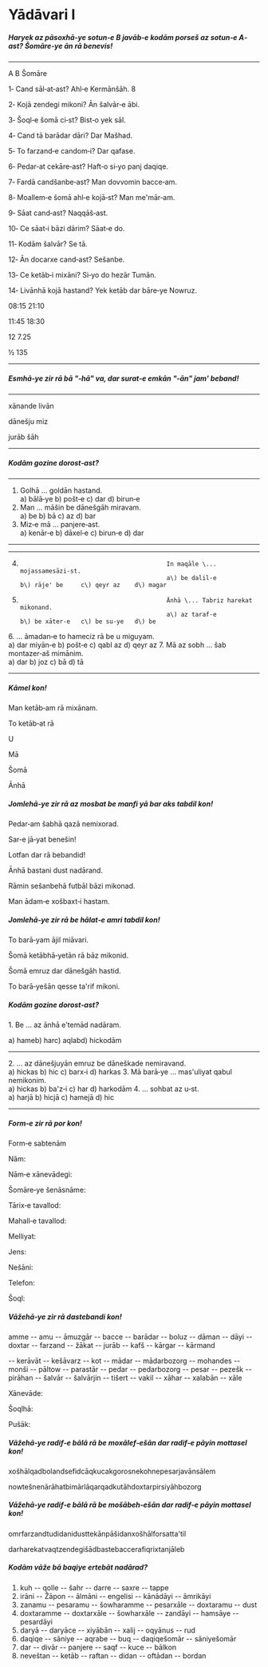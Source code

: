 Yādāvari I
==========

##### Haryek az pāsoxhā‐ye sotun‐e B javāb‐e kodām porseš az sotun‐e A‐ast? Šomāre‐ye ān rā benevis!

  ---------------------------------- ------------------------------- -------- --
  A                                  B                               Šomāre   
                                                                              
  1‐ Cand sāl‐at‐ast?                Ahl‐e Kermānšāh.                8        
                                                                              
  2‐ Kojā zendegi mikoni?            Ān šalvār‐e ābi.                         
                                                                              
  3‐ Šoql‐e šomā ci‐st?              Bist‐o yek sāl.                          
                                                                              
  4‐ Cand tā barādar dāri?           Dar Mašhad.                              
                                                                              
  5‐ To farzand‐e candom‐i?          Dar qafase.                              
                                                                              
  6‐ Pedar‐at cekāre‐ast?            Haft‐o si‐yo panj daqiqe.                
                                                                              
  7‐ Fardā candšanbe‐ast?            Man dovvomin bacce‐am.                   
                                                                              
  8‐ Moallem‐e šomā ahl‐e kojā‐st?   Man me'mār‐am.                           
                                                                              
  9‐ Sāat cand‐ast?                  Naqqāš‐ast.                              
                                                                              
  10‐ Ce sāat‐i bāzi dārim?          Sāat‐e do.                               
                                                                              
  11‐ Kodām šalvār?                  Se tā.                                   
                                                                              
  12‐ Ān docarxe cand‐ast?           Sešanbe.                                 
                                                                              
  13‐ Ce ketāb‐i mixāni?             Si‐yo do hezār Tumān.                    
                                                                              
  14‐ Livānhā kojā hastand?          Yek ketāb dar bāre‐ye Nowruz.            
                                                                              
  08:15                              21:10                                    
                                                                              
  11:45                              18:30                                    
                                                                              
  12                                 7.25                                     
                                                                              
  ½                                  135                                      
  ---------------------------------- ------------------------------- -------- --

##### Esmhā‐ye zir rā bā "‐hā" va, dar surat‐e emkān "‐ān" jam' beband!

  --------- -------
  xānande   livān
            
  dānešju   miz
            
  jurāb     šāh
  --------- -------

##### Kodām gozine dorost‐ast?

  ---- ------------------------------------- ------------- ------------- -------------
  1.   Golhā \... goldān hastand.                                        
       a\) bālā‐ye                           b\) pošt‐e    c\) dar       d\) birun‐e
  2.   Man \... māšin be dānešgāh miravam.                               
       a\) be                                b\) bā        c\) az        d\) bar
  3.   Miz‐e mā \... panjere‐ast.                                        
       a\) kenār‐e                           b\) dāxel‐e   c\) birun‐e   d\) dar
  ---- ------------------------------------- ------------- ------------- -------------

  ----------------------------------------------- ------------------------------------------ ---------------- -------------- -------------
  4.                                              In maqāle \... mojassamesāzi‐st.                                           
                                                  a\) be dalil‐e                             b\) rāje' be     c\) qeyr az    d\) magar
  5.                                              Ānhā \... Tabriz harekat mikonand.                                         
                                                  a\) az taraf‐e                             b\) be xāter‐e   c\) be su‐ye   d\) be
  6\. \... āmadan‐e to hameciz rā be u miguyam.                                                                              
                                                  a\) dar miyān‐e                            b\) pošt‐e       c\) qabl az    d\) qeyr az
  7.                                              Mā az sobh \... šab montazer‐aš mimānim.                                   
                                                  a\) dar                                    b\) joz          c\) bā         d\) tā
  ----------------------------------------------- ------------------------------------------ ---------------- -------------- -------------

##### Kāmel kon!

Man ketāb‐am rā mixānam.

To ketāb‐at rā

U

Mā

Šomā

Ānhā

##### Jomlehā‐ye zir rā az mosbat be manfi yā bar aks tabdil kon!

Pedar‐am šabhā qazā nemixorad.

Sar‐e jā‐yat benešin!

Lotfan dar rā bebandid!

Ānhā bastani dust nadārand.

Rāmin sešanbehā futbāl bāzi mikonad.

Man ādam‐e xošbaxt‐i hastam.

##### Jomlehā‐ye zir rā be hālat‐e amri tabdil kon!

To barā‐yam ājil miāvari.

Šomā ketābhā‐yetān rā bāz mikonid.

Šomā emruz dar dānešgāh hastid.

To barā‐yešān qesse ta'rif mikoni.

##### Kodām gozine dorost‐ast?

1\. Be \... az ānhā e'temād nadāram.

a\) hameb) harc) aqlabd) hickodām

  ------------------------------------------------------- --------------------------------------------- ------------ ------------ --------------
  2\. \... az dānešjuyān emruz be dāneškade nemiravand.                                                                           
                                                          a\) hickas                                    b\) hic      c\) barx‐i   d\) harkas
  3.                                                      Mā barā‐ye \... mas'uliyat qabul nemikonim.                             
                                                          a\) hickas                                    b\) ba'z‐i   c\) har      d\) harkodām
  4.                                                      \... sohbat az u‐st.                                                    
                                                          a\) harjā                                     b\) hicjā    c\) hamejā   d\) hic
  ------------------------------------------------------- --------------------------------------------- ------------ ------------ --------------

##### Form‐e zir rā por kon!

Form‐e sabtenām

Nām:

Nām‐e xānevādegi:

Šomāre‐ye šenāsnāme:

Tārix‐e tavallod:

Mahall‐e tavallod:

Melliyat:

Jens:

Nešāni:

Telefon:

Šoql:

##### Vāžehā‐ye zir rā dastebandi kon!

amme -- amu -- āmuzgār -- bacce -- barādar -- boluz -- dāman -- dāyi --
doxtar -- farzand -- žākat -- jurāb -- kafš -- kārgar -- kārmand

-- kerāvāt -- kešāvarz -- kot -- mādar -- mādarbozorg -- mohandes --
monši -- pāltow -- parastār -- pedar -- pedarbozorg -- pesar -- pezešk
-- pirāhan -- šalvār -- šalvārjin -- tišert -- vakil -- xāhar -- xalabān
-- xāle

Xānevāde:

Šoqlhā:

Pušāk:

##### Vāžehā‐ye radif‐e bālā rā be moxālef‐ešān dar radif‐e pāyin mottasel kon!

xošhālqadbolandsefidcāqkucakgorosnekohnepesarjavānsālem

nowtešnenārāhatbimārlāqarqadkutāhdoxtarpirsiyāhbozorg

##### Vāžehā‐ye radif‐e bālā rā be mošābeh‐ešān dar radif‐e pāyin mottasel kon!

omrfarzandtudidanidusttekānpāšidanxošhālforsatta'til

darharekatvaqtzendegišādbastebaccerafiqrixtanjāleb

##### Kodām vāže bā baqiye ertebāt nadārad?

1)  kuh -- qolle -- šahr -- darre -- saxre -- tappe
2)  irāni -- Žāpon -- ālmāni -- engelisi -- kānādāyi -- āmrikāyi
3)  zanamu -- pesaramu -- šowharamme -- pesarxāle -- doxtaramu -- dust
4)  doxtaramme -- doxtarxāle -- šowharxāle -- zandāyi -- hamsāye --
    pesardāyi
5)  daryā -- daryāce -- xiyābān -- xalij -- oqyānus -- rud
6)  daqiqe -- sāniye -- aqrabe -- buq -- daqiqešomār -- sāniyešomār
7)  dar -- divār -- panjere -- saqf -- kuce -- bālkon
8)  neveštan -- ketāb -- raftan -- didan -- oftādan -- bordan
